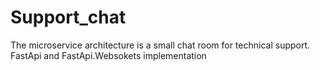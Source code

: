 # Support_chat
The microservice architecture is a small chat room for technical support. FastApi and FastApi.Websokets implementation
